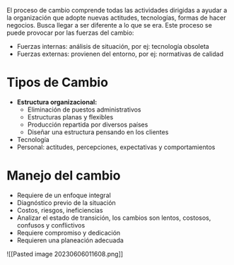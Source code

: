 El proceso de cambio comprende todas las actividades dirigidas a ayudar a la organización que adopte nuevas actitudes, tecnologías,  formas de hacer negocios. Busca llegar a ser diferente a lo que se era.
Este proceso se puede provocar por las fuerzas del cambio:
- Fuerzas internas: análisis de situación, por ej: tecnología obsoleta
- Fuerzas externas: provienen del entorno, por ej: normativas de calidad

# Tipos de Cambio

- **Estructura organizacional:**
	- Eliminación de puestos administrativos
	- Estructuras planas y flexibles
	- Producción repartida por diversos países
	- Diseñar una estructura pensando en los clientes
- Tecnología
- Personal: actitudes, percepciones, expectativas y comportamientos

# Manejo del cambio

- Requiere de un enfoque integral
- Diagnóstico previo de la situación
- Costos, riesgos, ineficiencias
- Analizar el estado de transición, los cambios son lentos, costosos, confusos y conflictivos
- Requiere compromiso y dedicación
- Requieren una planeación adecuada

![[Pasted image 20230606011608.png]]
